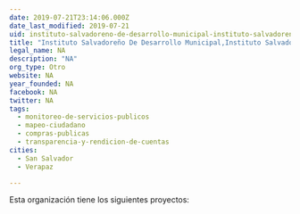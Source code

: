 ```yaml
---
date: 2019-07-21T23:14:06.000Z
date_last_modified: 2019-07-21
uid: instituto-salvadoreno-de-desarrollo-municipal-instituto-salvadoreno-de-desarrollo-municipal-isdem
title: "Instituto Salvadoreño De Desarrollo Municipal,Instituto Salvadoreño De Desarrollo Municipal (Isdem)"
legal_name: NA
description: "NA"
org_type: Otro
website: NA
year_founded: NA
facebook: NA
twitter: NA
tags:
  - monitoreo-de-servicios-publicos
  - mapeo-ciudadano
  - compras-publicas
  - transparencia-y-rendicion-de-cuentas
cities: 
  - San Salvador
  - Verapaz

---
```


Esta organización tiene los siguientes proyectos:


